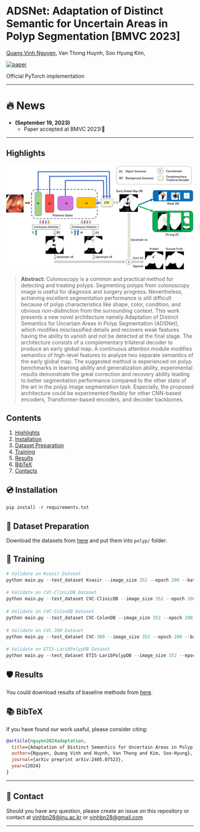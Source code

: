 # **ADSNet: Adaptation of Distinct Semantic for Uncertain Areas in Polyp Segmentation [BMVC 2023]** 

[Quang Vinh Nguyen](https://github.com/HashmatShadab), 
Van Thong Huynh,
Soo Hyung Kim,

[![paper](https://img.shields.io/badge/arXiv-Paper-<COLOR>.svg)](https://arxiv.org/pdf/2405.07523)

Official PyTorch implementation

<hr />


# :fire: News
* **(September 19, 2023)**
  * Paper accepted at BMVC 2023!🎊
<hr />

<a name="Highlights"/>

## Highlights

![main figure](images/architecture.png)

> **Abstract:** Colonoscopy is a common and practical method for detecting and treating polyps. Segmenting polyps from colonoscopy image is useful for diagnosis and surgery progress. Nevertheless, achieving excellent segmentation performance is still difficult because of polyp characteristics like shape, color, condition, and obvious non-distinction from the surrounding context. This work presents a new novel architecture namely Adaptation of Distinct Semantics for Uncertain Areas in Polyp Segmentation (ADSNet), which modifies misclassified details and recovers weak features having the ability to vanish and not be detected at the final stage. The architecture consists of a complementary trilateral decoder to produce an early global map. A continuous attention module modifies semantics of high-level features to analyze two separate semantics of the early global map. The suggested method is experienced on polyp benchmarks in learning ability and generalization ability, experimental results demonstrate the great correction and recovery ability leading to better segmentation performance compared to the other state of the art
in the polyp image segmentation task. Especially, the proposed architecture could be experimented flexibly for other CNN-based encoders, Transformer-based encoders, and decoder backbones.

## Contents

1) [Highlights](#Highlights) 
2) [Installation](#Installation)
3) [Dataset Preparation](#Dataset-Preparation)
4) [Training](#Training)
5) [Results](#Results)
6) [BibTeX](#bibtex)
7) [Contacts](#Contacts)


<a name="Installation"/>

## 💿 Installation

```python
pip install -r requirements.txt
```

<a name="Dataset-Preparation"/>

## 🏁 Dataset Preparation
Download the datasets from [here](https://drive.google.com/file/d/1pFxb9NbM8mj_rlSawTlcXG1OdVGAbRQC/view?usp=sharing) and put them into `polyp/` folder.

<a name="Training"/>

## 🚀 Training
```python
# Validate on Kvasir Dataset
python main.py --test_dataset Kvasir --image_size 352 --epoch 200 --batch_size 32 --learning_rate 1e-4

# Validate on CVC-ClinicDB Dataset
python main.py --test_dataset CVC-ClinicDB --image_size 352 --epoch 200 --batch_size 32 --learning_rate 1e-4

# Validate on CVC-ColonDB Dataset
python main.py --test_dataset CVC-ColonDB --image_size 352 --epoch 200 --batch_size 32 --learning_rate 1e-4

# Validate on CVC-300 Dataset
python main.py --test_dataset CVC-300 --image_size 352 --epoch 200 --batch_size 32 --learning_rate 1e-4

# Validate on ETIS-LaribPolypDB Dataset
python main.py --test_dataset ETIS-LaribPolypDB --image_size 352 --epoch 200 --batch_size 32 --learning_rate 1e-4
```

<a name="Results"/>

## 🛡️ Results
You could download results of baseline methods from [here](https://drive.google.com/file/d/1xvjRl70pZbOO6wI5p94CSpZK2RAUnUnx/view?usp=sharing).

<a name="bibtex"/>

## 📚 BibTeX
If you have found our work useful, please consider citing:
```bibtex
@article{nguyen2024adaptation,
  title={Adaptation of Distinct Semantics for Uncertain Areas in Polyp Segmentation},
  author={Nguyen, Quang Vinh and Huynh, Van Thong and Kim, Soo-Hyung},
  journal={arXiv preprint arXiv:2405.07523},
  year={2024}
}
```

<hr />

<a name="Contacts"/>

## 📧 Contact
Should you have any question, please create an issue on this repository or contact at vinhbn28@jnu.ac.kr or vinhbn28@gmail.com

<hr />

